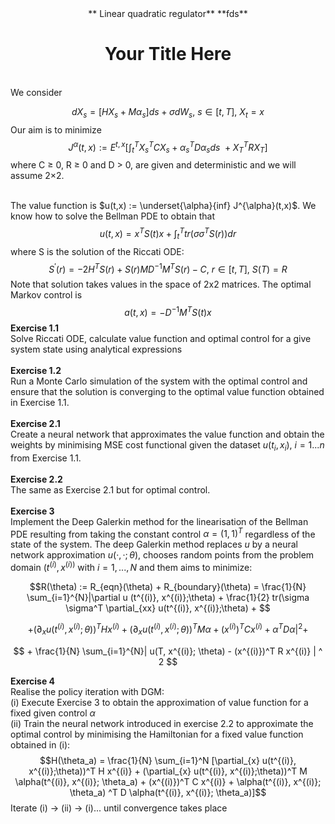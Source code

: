 <div align="center"> ** Linear quadratic regulator** **fds** <br />
<h1 align="center"><b>Your Title Here</b></h1>
<br />
<div align="left">We consider

$$dX_s = [H X_s + M \alpha_s] ds + \sigma dW_s, \ s \in [t, T],\ X_t = x$$
Our aim is to minimize
$$J^{\alpha}(t,x) := E^{t,x} [\int_{t}^{T}{X_s^T C X_s + \alpha_s^T D \alpha_s  }ds\ +X_T^T R X_T] $$
where C ≥ 0, R ≥ 0 and D > 0, are given and deterministic and we will assume 2×2.<br />
<br />

The value function is $u(t,x) := \underset{\alpha}{inf} J^{\alpha}(t,x)$. We know how to solve the Bellman PDE to obtain that 
$$u(t,x) = x^T S(t) x + \int_{t}^{T}{tr(\sigma \sigma^T S(r))dr}$$
where S is the solution of the Riccati ODE:
$$S^{'}(r) = -2H^TS(r) + S(r)MD^{-1}M^TS(r)-C, \ r \in [t, T], \ S(T) = R $$
Note that solution takes values in the space of 2x2 matrices. The optimal Markov control is 
$$a(t,x) = -D^{-1}M^TS(t)x$$
**Exercise 1.1**<br />
Solve Riccati ODE, calculate value function and optimal control for a give system state using analytical expressions <br />
<br /> **Exercise 1.2**<br />
Run a Monte Carlo simulation of the system with the optimal control and ensure that the solution is converging to the optimal value function obtained in Exercise 1.1.<br />
<br /> **Exercise 2.1**<br />
Create a neural network that approximates the value function and obtain the weights by minimising MSE cost functional given the dataset $u(t_i, x_i), \ i = 1...n$ from Exercise 1.1. <br />
<br /> **Exercise 2.2**<br />
The same as Exercise 2.1 but for optimal control.<br />
<br /> **Exercise 3**<br />
Implement the Deep Galerkin method for the linearisation of the Bellman PDE resulting from taking the constant control $\alpha = (1, 1)^T$ regardless of the state of the system. The deep Galerkin method replaces $u$ by a neural network approximation $u(·, ·; \theta)$, chooses random points from the problem domain $(t^{(i)}, x^{(i))}$ with $i = 1, . . . , N$ and them aims to minimize:

$$R(\theta) := R_{eqn}(\theta) + R_{boundary}(\theta) = \frac{1}{N} \sum_{i=1}^{N}|\partial u (t^{(i)}, x^{(i)};\theta)  + \frac{1}{2} tr(\sigma \sigma^T \partial_{xx} u(t^{(i)}, x^{(i)};\theta) + $$

$$ + (\partial_{x} u(t^{(i)}, x^{(i)};\theta))^T H x^{(i)} + (\partial_{x} u(t^{(i)}, x^{(i)};\theta))^T M \alpha + (x^{(i)})^T C x^{(i)} + \alpha^T D \alpha|^2 + $$

$$ + \frac{1}{N} \sum_{i=1}^{N}| u(T, x^{(i)}; \theta) - (x^{(i)})^T R x^{(i)} | ^ 2 $$

**Exercise 4**<br />
Realise the policy iteration with DGM:<br />
(i) Execute Exercise 3 to obtain the approximation of value function for a fixed given control $\alpha$ <br />
(ii) Train the neural network introduced in exercise 2.2 to approximate the optimal control by minimising the Hamiltonian for a fixed value function obtained in (i):
$$H(\theta_a) = \frac{1}{N} \sum_{i=1}^N [\partial_{x} u(t^{(i)}, x^{(i)};\theta))^T H x^{(i)} + (\partial_{x} u(t^{(i)}, x^{(i)};\theta))^T M \alpha(t^{(i)}, x^{(i)}; \theta_a) + (x^{(i)})^T C x^{(i)} + \alpha(t^{(i)}, x^{(i)}; \theta_a) ^T D \alpha(t^{(i)}, x^{(i)}; \theta_a)]$$
Iterate (i) -> (ii) -> (i)... until convergence takes place
